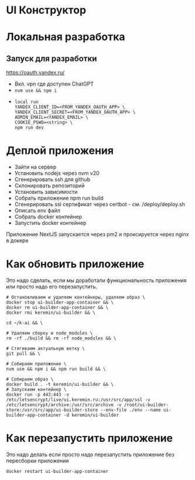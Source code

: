 # UI Конструктор

# Локальная разработка

## Запуск для разработки

https://oauth.yandex.ru/

- Вкл. vpn где доступен ChatGPT
- `nvm use && npm i`
- ```
  local run
  YANDEX_CLIENT_ID=<FROM_YANDEX_OAUTH_APP> \
  YANDEX_CLIENT_SECRET=<FROM_YANDEX_OAUTH_APP> \
  ADMIN_EMAIL=<YANDEX_EMAIL> \
  COOKIE_PSWD=<string> \
  npm run dev
  ```

# Деплой приложения

- Зайти на сервер
- Установить nodejs через nvm v20
- Сгенерировать ssh для github
- Склонировать репозиторий
- Установить зависимости
- Собрать приложение npm run build
- Сгенерировать ssl сертификат через certbot - см. /deploy/deploy.sh
- Описать env файл
- Собрать docker контейнер
- Запустить docker контейнер

Приложение NextJS запускается через pm2 и проксируется через nginx в докере

# Как обновить приложение

Это надо сделать, если мы доработали функциональность приложения или просто надо его перезапустить.

```(shell)
# Остановливаем и удаляем контейнеры, удаляем образ \
docker stop ui-builder-app-container && \
docker rm ui-builder-app-container && \
docker rmi keremin/ui-builder && \

cd ~/k-ai && \

# Удаляем сборку и node_modules \
rm -rf ./build && rm -rf node_modules && \

# Стягиваем актуальную ветку \
git pull && \

# Собираем приложение \
nvm use && npm i && npm run build && \

# Собираем образ \
docker build . -t keremin/ui-builder && \
# Запускаем контейнер \
docker run -p 443:443 -v /etc/letsencrypt/live/ui.keremin.ru:/usr/src/app/ssl -v /etc/letsencrypt/archive:/usr/src/archive -v /root/ui-builder-store:/usr/src/app/ui-builder-store --env-file ./env --name ui-builder-app-container -d keremin/ui-builder
```

# Как перезапустить приложение

Это надо делать если просто надо перезапустить приложение без пересборки приложения

```(shell)
docker restart ui-builder-app-container
```
